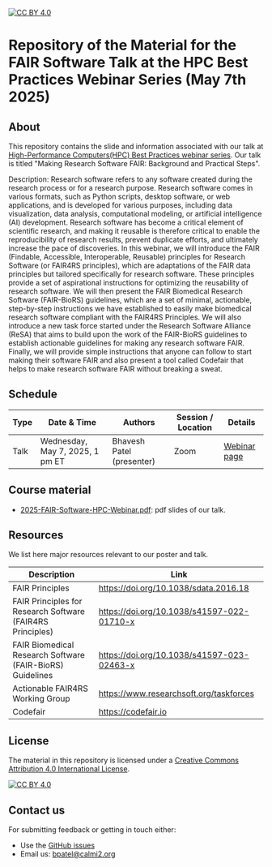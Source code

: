 [![CC BY 4.0][cc-by-shield]][cc-by]


[cc-by]: http://creativecommons.org/licenses/by/4.0/
[cc-by-shield]: https://img.shields.io/badge/License-CC%20BY%204.0-lightgrey.svg
[cc-by-image]: https://i.creativecommons.org/l/by/4.0/88x31.png

# Repository of the Material for the FAIR Software Talk at the HPC Best Practices Webinar Series (May 7th 2025)

## About

This repository contains the slide and information associated with our talk at [High-Performance Computers(HPC) Best Practices webinar series](https://ideas-productivity.org/resources/series/hpc-best-practices-webinars). Our talk is titled "Making Research Software FAIR: Background and Practical Steps".

Description: Research software refers to any software created during the research process or for a research purpose. Research software comes in various formats, such as Python scripts, desktop software, or web applications, and is developed for various purposes, including data visualization, data analysis, computational modeling, or artificial intelligence (AI) development. Research software has become a critical element of scientific research, and making it reusable is therefore critical to enable the reproducibility of research results, prevent duplicate efforts, and ultimately increase the pace of discoveries. In this webinar, we will introduce the FAIR (Findable, Accessible, Interoperable, Reusable) principles for Research Software (or FAIR4RS principles), which are adaptations of the FAIR data principles but tailored specifically for research software. These principles provide a set of aspirational instructions for optimizing the reusability of research software. We will then present the FAIR Biomedical Research Software (FAIR-BioRS) guidelines, which are a set of minimal, actionable, step-by-step instructions we have established to easily make biomedical research software compliant with the FAIR4RS Principles. We will also introduce a new task force started under the Research Software Alliance (ReSA) that aims to build upon the work of the FAIR-BioRS guidelines to establish actionable guidelines for making any research software FAIR. Finally, we will provide simple instructions that anyone can follow to start making their software FAIR and also present a tool called Codefair that helps to make research software FAIR without breaking a sweat.


## Schedule

| Type            | Date & Time             | Authors                          | Session / Location                                              | Details |
| --------------- | -----------------|--------------------------------- |------------------------------------------------------ |------------------- |
| Talk          |  Wednesday, May 7, 2025, 1 pm ET| Bhavesh Patel (presenter) | Zoom  |[Webinar page](https://ideas-productivity.org/events/hpcbp-090-fair-software) |


## Course material

- [2025-FAIR-Software-HPC-Webinar.pdf](2025-FAIR-Software-HPC-Webinar.pdf): pdf slides of our talk.

## Resources

We list here major resources relevant to our poster and talk.

| Description                                         | Link                                                              |
| --------------------------------------------------  | ----------------------------------------------------------------- |
| FAIR Principles                        | https://doi.org/10.1038/sdata.2016.18 |
| FAIR Principles for Research Software (FAIR4RS Principles)                      | https://doi.org/10.1038/s41597-022-01710-x |
| FAIR Biomedical Research Software (FAIR-BioRS) Guidelines                          | https://doi.org/10.1038/s41597-023-02463-x |
| Actionable FAIR4RS Working Group                        | https://www.researchsoft.org/taskforces |
| Codefair                        | https://codefair.io |

## License
The material in this repository is licensed under a
[Creative Commons Attribution 4.0 International License][cc-by].

[![CC BY 4.0][cc-by-image]][cc-by]

## Contact us
For submitting feedback or getting in touch either:
- Use the [GitHub issues](https://github.com/fairdataihub/FAIR-Software-HPC-Webinar/issues) 
- Email us: bpatel@calmi2.org

